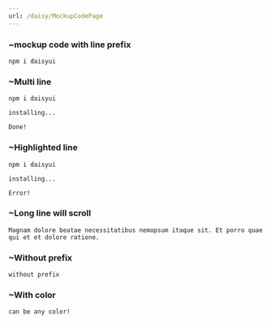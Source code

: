 ```yaml
---
url: /daisy/MockupCodePage
---
```






### ~mockup code with line prefix
<div class="mockup-code w-full">
  <pre data-prefix="$"><code>npm i daisyui</code></pre>
</div>




### ~Multi line
<div class="mockup-code w-full">
  <pre data-prefix="$"><code>npm i daisyui</code></pre>
  <pre data-prefix=">" class="text-warning"><code>installing...</code></pre>
  <pre data-prefix=">" class="text-success"><code>Done!</code></pre>
</div>




### ~Highlighted line
<div class="mockup-code w-full">
  <pre data-prefix="1"><code>npm i daisyui</code></pre>
  <pre data-prefix="2"><code>installing...</code></pre>
  <pre data-prefix="3" class="bg-warning text-warning-content"><code>Error!</code></pre>
</div>




### ~Long line will scroll
<div class="mockup-code w-full">
  <pre data-prefix="~"><code>Magnam dolore beatae necessitatibus nemopsum itaque sit. Et porro quae qui et et dolore ratione.</code></pre>
</div>




### ~Without prefix
<div class="mockup-code w-full">
  <pre><code>without prefix</code></pre>
</div>




### ~With color
<div class="mockup-code bg-primary text-primary-content w-full">
  <pre><code>can be any color!</code></pre>
</div>


